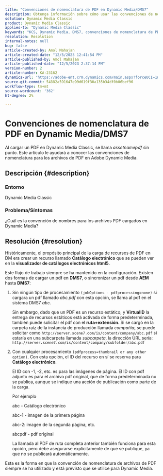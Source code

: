 ```yaml
---
title: "Convenciones de nomenclatura de PDF en Dynamic Media/DMS7"
description: Obtenga información sobre cómo usar las convenciones de nomenclatura con archivos de PDF en Adobe Dynamic Media Classic.
solution: Dynamic Media Classic
product: Dynamic Media Classic
applies-to: "Dynamic Media Classic"
keywords: "KCS, Dynamic Media, DMS7, convenciones de nomenclatura de PDF"
resolution: Resolution
internal-notes: null
bug: false
article-created-by: Amol Mahajan
article-created-date: "12/5/2023 12:41:54 PM"
article-published-by: Amol Mahajan
article-published-date: "12/5/2023 2:37:14 PM"
version-number: 2
article-number: KA-23162
dynamics-url: "https://adobe-ent.crm.dynamics.com/main.aspx?forceUCI=1&pagetype=entityrecord&etn=knowledgearticle&id=b82a71a8-6b93-ee11-be37-6045bd0063aa"
source-git-commit: 54882a591647e99d619f30a135b34df0b06bef96
workflow-type: tm+mt
source-wordcount: '362'
ht-degree: 2%

---
```


# Convenciones de nomenclatura de PDF en Dynamic Media/DMS7


Al cargar un PDF en Dynamic Media Classic, se llama *assetnamepdf* sin punto. Este artículo le ayudará a conocer las convenciones de nomenclatura para los archivos de PDF en Adobe Dynamic Media.

## Descripción {#description}


### <b>Entorno</b>

Dynamic Media Classic



### <b>Problema/Síntomas</b>

¿Cuál es la convención de nombres para los archivos PDF cargados en Dynamic Media?


## Resolución {#resolution}


Históricamente, el propósito principal de la carga de recursos de PDF en DM era crear un recurso llamado <b>Catálogo electrónico</b> que se pueden ver en la <b>visualizador de catálogos electrónicos html5</b>.

Este flujo de trabajo siempre se ha mantenido en la configuración. Existen dos formas de cargar un pdf en <b>DMS7</b>, o sincronizar un pdf desde <b>AEM</b> hasta <b>DMS7</b>:

1. Sin ningún tipo de procesamiento `(jobOptions - pdfprocessing=none)` si cargara un pdf llamado *abc.pdf* con esta opción, se llama al pdf en el sistema DMS7 *abc*.


   Sin embargo, dado que un PDF es un recurso estático, y <b>VirtualID</b> la entrega de recursos estáticos está activada de forma predeterminada, también puede solicitar el pdf con el <b>ruta+extensión</b>. Si se cargó en la carpeta raíz de la instancia de producción llamada *compañía*, se puede solicitar como `http://server.scene7.com/is/content/company/abc.pdf` si estaría en una subcarpeta llamada *subcarpeta*, la dirección URL sería: `http://server.scene7.com/is/content/company/subfolder/abc.pdf`


2. Con cualquier procesamiento `(pdfprocess=thumbnail or any other option)`. Con esta opción, el ID del recurso en sí se reserva para <b>Catálogo electrónico</b>.


   El ID con -1, -2, etc. es para las imágenes de página. El ID con pdf adjunto es para el archivo pdf original, que de forma predeterminada no se publica, aunque se indique una acción de publicación como parte de la carga.

   Por ejemplo



   abc - Catálogo electrónico

   abc-1 - imagen de la primera página

   abc-2: imagen de la segunda página, etc.

   abcpdf - pdf original

   La llamada al PDF de ruta completa anterior también funciona para esta opción, pero debe asegurarse explícitamente de que se publique, ya que no se publicará automáticamente.


Esta es la forma en que la convención de nomenclatura de archivos de PDF siempre se ha utilizado y está previsto que se utilice para Dynamic Media.

